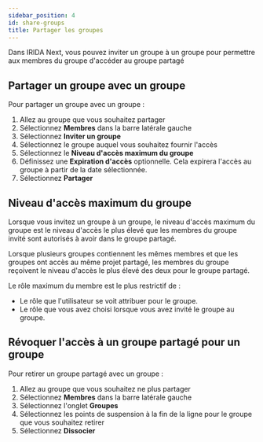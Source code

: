 ```yaml
---
sidebar_position: 4
id: share-groups
title: Partager les groupes
---
```


Dans IRIDA Next, vous pouvez inviter un groupe à un groupe pour permettre aux membres du groupe d'accéder au groupe partagé

## Partager un groupe avec un groupe

Pour partager un groupe avec un groupe :

1. Allez au groupe que vous souhaitez partager
2. Sélectionnez **Membres** dans la barre latérale gauche
3. Sélectionnez **Inviter un groupe**
4. Sélectionnez le groupe auquel vous souhaitez fournir l'accès
5. Sélectionnez le **Niveau d'accès maximum du groupe**
6. Définissez une **Expiration d'accès** optionnelle. Cela expirera l'accès au groupe à partir de la date sélectionnée.
7. Sélectionnez **Partager**

## Niveau d'accès maximum du groupe

Lorsque vous invitez un groupe à un groupe, le niveau d'accès maximum du groupe est le niveau d'accès le plus élevé que les membres du groupe invité sont autorisés à avoir dans le groupe partagé.

Lorsque plusieurs groupes contiennent les mêmes membres et que les groupes ont accès au même projet partagé, les membres du groupe reçoivent le niveau d'accès le plus élevé des deux pour le groupe partagé.

Le rôle maximum du membre est le plus restrictif de :

- Le rôle que l'utilisateur se voit attribuer pour le groupe.
- Le rôle que vous avez choisi lorsque vous avez invité le groupe au groupe.

## Révoquer l'accès à un groupe partagé pour un groupe

Pour retirer un groupe partagé avec un groupe :

1. Allez au groupe que vous souhaitez ne plus partager
2. Sélectionnez **Membres** dans la barre latérale gauche
3. Sélectionnez l'onglet **Groupes**
4. Sélectionnez les points de suspension à la fin de la ligne pour le groupe que vous souhaitez retirer
5. Sélectionnez **Dissocier**
